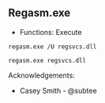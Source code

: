 ## Regasm.exe

* Functions: Execute

```
regasm.exe /U regsvcs.dll

regasm.exe regsvcs.dll
```

Acknowledgements:
* Casey Smith - @subtee
